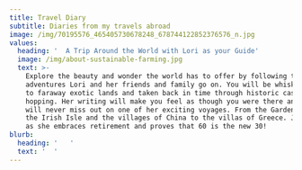 ```yaml
---
title: Travel Diary
subtitle: Diaries from my travels abroad
image: /img/70195576_465405730678248_678744122852376576_n.jpg
values:
  heading: '  A Trip Around the World with Lori as your Guide'
  image: /img/about-sustainable-farming.jpg
  text: >-
    Explore the beauty and wonder the world has to offer by following the
    adventures Lori and her friends and family go on. You will be whisked away
    to faraway exotic lands and taken back in time through historic castle
    hopping. Her writing will make you feel as though you were there and you
    will never miss out on one of her exciting voyages. From the Garden Isle to
    the Irish Isle and the villages of China to the villas of Greece. Join Lori
    as she embraces retirement and proves that 60 is the new 30!
blurb:
  heading: '   '
  text: '  '
---
```


